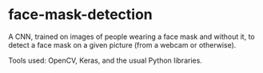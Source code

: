 # face-mask-detection
A CNN, trained on images of people wearing a face mask and without it, to detect a face mask on a given picture (from a webcam or otherwise).

Tools used: OpenCV, Keras, and the usual Python libraries. 
